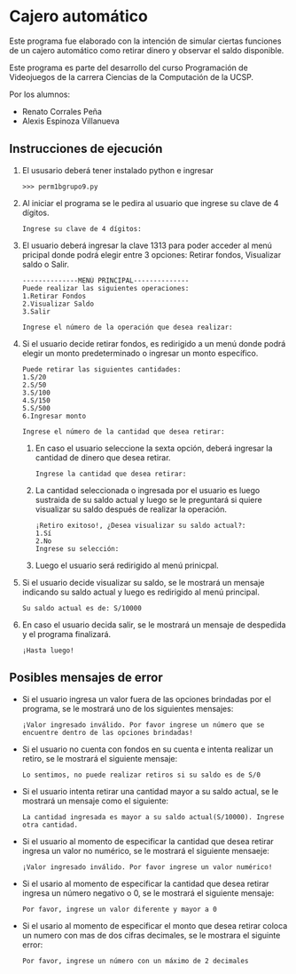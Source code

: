 # Cajero automático
Este programa fue elaborado con la intención de simular ciertas funciones de un cajero automático como retirar dinero y observar el saldo disponible.

Este programa es parte del desarrollo del curso Programación de Videojuegos de la carrera Ciencias de la Computación de la UCSP.

Por los alumnos:
- Renato Corrales Peña
- Alexis Espinoza Villanueva

## Instrucciones de ejecución
1. El ususario deberá tener instalado python e ingresar

    ```
    >>> perm1bgrupo9.py
    ```

2. Al iniciar el programa se le pedira al usuario que ingrese su clave de 4 dígitos.

    ```
    Ingrese su clave de 4 dígitos: 
    ```

3. El usuario deberá ingresar la clave 1313 para poder acceder al menú pricipal donde podrá elegir entre 3 opciones: Retirar fondos, Visualizar saldo o Salir.

    ```
    --------------MENÚ PRINCIPAL--------------
    Puede realizar las siguientes operaciones:
    1.Retirar Fondos
    2.Visualizar Saldo
    3.Salir

    Ingrese el número de la operación que desea realizar: 
    ```
4. Si el usuario decide retirar fondos, es redirigido a un menú donde podrá elegir un monto predeterminado o ingresar un monto específico.

    ```
   Puede retirar las siguientes cantidades:
    1.S/20
    2.S/50
    3.S/100
    4.S/150
    5.S/500
    6.Ingresar monto

    Ingrese el número de la cantidad que desea retirar:
    ```

    1. En caso el usuario seleccione la sexta opción, deberá ingresar la cantidad de dinero que desea retirar.

        ```
       Ingrese la cantidad que desea retirar:
        ```
    
    2. La cantidad seleccionada o ingresada por el usuario es luego sustraida de su saldo actual y luego se le preguntará si quiere visualizar su saldo después de realizar la operación.

        ```
        ¡Retiro exitoso!, ¿Desea visualizar su saldo actual?:
        1.Sí
        2.No
        Ingrese su selección:
        ```
    
    3. Luego el usuario será redirigido al menú prinicpal.

5. Si el usuario decide visualizar su saldo, se le mostrará un mensaje indicando su saldo actual y luego es redirigido al menú principal.

    ```
    Su saldo actual es de: S/10000
    ```

6. En caso el usuario decida salir, se le mostrará un mensaje de despedida y el programa finalizará.

    ```
    ¡Hasta luego!
    ```

## Posibles mensajes de error

- Si el usuario ingresa un valor fuera de las opciones brindadas por el programa, se le mostrará uno de los siguientes mensajes:

    ```
    ¡Valor ingresado inválido. Por favor ingrese un número que se encuentre dentro de las opciones brindadas!
    ```

- Si el usuario no cuenta con fondos en su cuenta e intenta realizar un retiro, se le mostrará el siguiente mensaje:

    ```
    Lo sentimos, no puede realizar retiros si su saldo es de S/0
    ```
- Si el usuario intenta retirar una cantidad mayor a su saldo actual, se le mostrará un mensaje como el siguiente:

    ```
    La cantidad ingresada es mayor a su saldo actual(S/10000). Ingrese otra cantidad.
    ```
- Si el usuario al momento de especificar la cantidad que desea retirar ingresa un valor no numérico, se le mostrará el siguiente mensaeje:

    ```
    ¡Valor ingresado inválido. Por favor ingrese un valor numérico!
    ```
- Si el usario al momento de especificar la cantidad que desea retirar ingresa un número negativo o 0, se le mostrará el siguiente mensaje:

    ```
    Por favor, ingrese un valor diferente y mayor a 0
    ```
- Si el usario al momento de especificar el monto que desea retirar coloca un numero con mas de dos cifras decimales, se le mostrara el siguinte error:

    ```
    Por favor, ingrese un número con un máximo de 2 decimales
    ```

